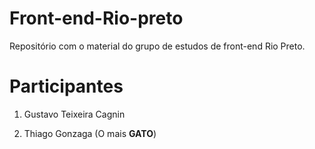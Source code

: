Front-end-Rio-preto
===================
Repositório com o material do grupo de estudos de front-end Rio Preto.

Participantes
==================
1. Gustavo Teixeira Cagnin

2. Thiago Gonzaga (O mais **GATO**)

